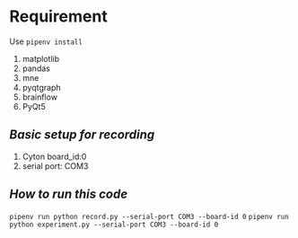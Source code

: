 # **Requirement**
Use `pipenv install`

1. matplotlib
2. pandas
3. mne
4. pyqtgraph
5. brainflow
6. PyQt5



## *Basic setup for recording*
1. Cyton board_id:0
2. serial port: COM3

## *How to run this code*
`pipenv run python record.py --serial-port COM3 --board-id 0`
`pipenv run python experiment.py --serial-port COM3 --board-id 0`
